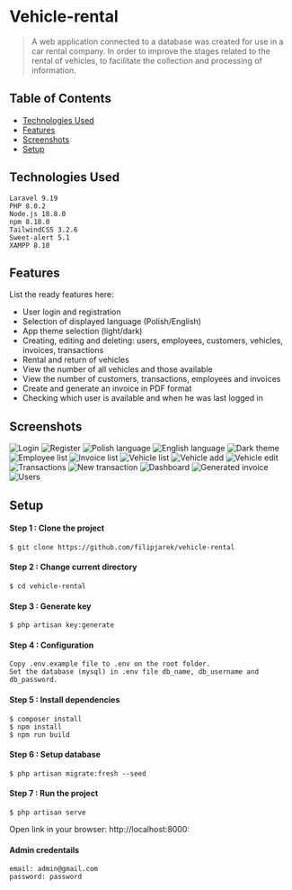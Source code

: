 # Vehicle-rental
> A web application connected to a database was created for use in a car rental company. In order to improve the stages related to the rental of vehicles, to facilitate the collection and processing of information.

## Table of Contents
* [Technologies Used](#technologies-used)
* [Features](#features)
* [Screenshots](#screenshots)
* [Setup](#setup)


## Technologies Used
    
    Laravel 9.19
    PHP 8.0.2
    Node.js 18.8.0
    npm 8.18.0
    TailwindCSS 3.2.6
    Sweet-alert 5.1
    XAMPP 8.10
    
    
## Features
List the ready features here:
- User login and registration
- Selection of displayed language (Polish/English)
- App theme selection (light/dark)
- Creating, editing and deleting: users, employees, customers, vehicles, invoices, transactions
- Rental and return of vehicles
- View the number of all vehicles and those available
- View the number of customers, transactions, employees and invoices
- Create and generate an invoice in PDF format
- Checking which user is available and when he was last logged in


## Screenshots
![Login](./Screenshots/Screenshot_2.png)
![Register](./Screenshots/Screenshot_1.png)
![Polish language](./Screenshots/Screenshot_3.png)
![English language](./Screenshots/Screenshot_11.png)
![Dark theme](./Screenshots/Screenshot_4.png)
![Employee list](./Screenshots/Screenshot_5.png)
![Invoice list](./Screenshots/Screenshot_12.png)
![Vehicle list ](./Screenshots/Screenshot_10.png)
![Vehicle add](./Screenshots/Screenshot_9.png)
![Vehicle edit](./Screenshots/Screenshot_8.png)
![Transactions](./Screenshots/Screenshot_14.png)
![New transaction](./Screenshots/Screenshot_13.png)
![Dashboard](./Screenshots/Screenshot_15.png)
![Generated invoice](./Screenshots/Screenshot_16.png)
![Users](./Screenshots/Screenshot_6.png)

## Setup
#### Step 1 : Clone the project
```
$ git clone https://github.com/filipjarek/vehicle-rental
```
#### Step 2 : Change current directory
```
$ cd vehicle-rental
```
#### Step 3 : Generate key
```
$ php artisan key:generate
```
#### Step 4 : Configuration
```
Copy .env.example file to .env on the root folder.
Set the database (mysql) in .env file db_name, db_username and db_password.
```
#### Step 5 : Install dependencies
```
$ composer install
$ npm install
$ npm run build
```
#### Step 6 : Setup database
```
$ php artisan migrate:fresh --seed
```
#### Step 7 : Run the project
```
$ php artisan serve
```
Open link in your browser: http://localhost:8000:

#### Admin credentails
```
email: admin@gmail.com
password: password
```
    
    






